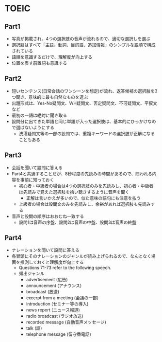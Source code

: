 # TOEIC

## Part1
* 写真が掲載され、4つの選択肢の音声が流れるので、適切な選択しを選ぶ
* 選択肢はすべて「主語、動詞、目的語、追加情報」のシンプルな語順で構成されている
* 語順を意識するだけで、理解度が向上する
* 位置を表す前置詞も意識する


## Part2
* 短いセンテンス(日常会話のワンシーンを想定)が流れ、返答候補の選択肢を3つ聞き、意味的に最も自然なものを選ぶ
* 出題形式は、Yes-No疑問文、WH疑問文、否定疑問文、不可疑問文、平叙文など
* 最初の一語は絶対に聞き取る
* 設問分に出てきた単語と同じ単語が入った選択肢は、基本的にひっかけなので選ばないようにする
    * 洗濯疑問文等の一部の設問では、重複キーワードの選択肢が正解になることもある


## Part3
* 会話を聞いて設問に答える
* Part4と共通することだが、8秒程度の先読みの時間があるので、問われる内容を事前に知っておく
    * 初心者・中級者の場合は4つの選択肢のみを先読みし、初心者・中級者は先読みで覚えた選択肢を拾い聴きするように音声を聞く
        * 正解は言いかえが多いので、似た意味の語句にも注意を払う
    * 上級者の場合は設問文のみを先読みし、余裕があれば選択肢も先読みする
* 音声と設問の順序はおおむね一致する
    * 設問1は音声の序盤、設問2は音声の中盤、設問3は音声の終盤

## Part4
* ナレーションを聞いて設問に答える
* 各冒頭にそのナレーションのジャンルが読み上げられるので、なんとなく場面を推測しておくと理解度が向上する
    * Questions 71-73 refer to the following speech.
    * 頻出ジャンル
        * advertisement (広告)
        * announcement (アナウンス)
        * broadcast (放送)
        * excerpt from a meeting (会議の一部)
        * introduction (セミナー等の導入)
        * news report (ニュース報道)
        * radio broadcast (ラジオ放送)
        * recorded message (自動音声メッセージ)
        * talk (話)
        * telephone message (留守番電話)



